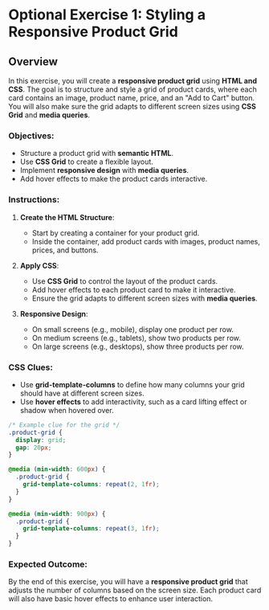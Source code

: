 # **Optional Exercise 1: Styling a Responsive Product Grid**

## **Overview**

In this exercise, you will create a **responsive product grid** using **HTML and CSS**. The goal is to structure and style a grid of product cards, where each card contains an image, product name, price, and an "Add to Cart" button. You will also make sure the grid adapts to different screen sizes using **CSS Grid** and **media queries**.

### **Objectives**:

- Structure a product grid with **semantic HTML**.
- Use **CSS Grid** to create a flexible layout.
- Implement **responsive design** with **media queries**.
- Add hover effects to make the product cards interactive.

### **Instructions**:

1. **Create the HTML Structure**:
   - Start by creating a container for your product grid.
   - Inside the container, add product cards with images, product names, prices, and buttons.

2. **Apply CSS**:
   - Use **CSS Grid** to control the layout of the product cards.
   - Add hover effects to each product card to make it interactive.
   - Ensure the grid adapts to different screen sizes with **media queries**.

3. **Responsive Design**:
   - On small screens (e.g., mobile), display one product per row.
   - On medium screens (e.g., tablets), show two products per row.
   - On large screens (e.g., desktops), show three products per row.

### **CSS Clues**:

- Use **grid-template-columns** to define how many columns your grid should have at different screen sizes.
- Use **hover effects** to add interactivity, such as a card lifting effect or shadow when hovered over.

```css
/* Example clue for the grid */
.product-grid {
  display: grid;
  gap: 20px;
}

@media (min-width: 600px) {
  .product-grid {
    grid-template-columns: repeat(2, 1fr);
  }
}

@media (min-width: 900px) {
  .product-grid {
    grid-template-columns: repeat(3, 1fr);
  }
}
```

### **Expected Outcome**:

By the end of this exercise, you will have a **responsive product grid** that adjusts the number of columns based on the screen size. Each product card will also have basic hover effects to enhance user interaction.

